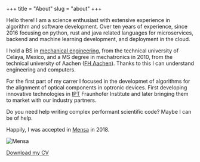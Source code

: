 
+++
title = "About"
slug = "about"
+++

Hello there! I am a science enthusiast with extensive experience in algorithm and software development. Over ten years of experience, since 2016 focusing on python, rust and java related languages for microservices, backend and machine learning development, and deployment in the cloud.

I hold a BS in [mechanical engineering](http://itcelaya.edu.mx/), from the technical university of Celaya, Mexico, and a MS degree in mechatronics in 2010, from the technical university of Aachen ([FH Aachen](https://www.fh-aachen.de/)). Thanks to this I can understand engineering and computers.

For the first part of my carrer I focused in the developmet of algorithms for the alignment of optical components in optronic devices. First developing innovative technologies in [IPT](https://www.ipt.fraunhofer.de/en.html) Fraunhofer Institute and later bringing them to market with our industry partners.

Do you need help writing complex performant scientific code? Maybe I can be of help. 

Happily, I was accepted in [Mensa](https://www.mensa.org/) in 2018.

![Mensa](../images/about/mensa_member_small.png)

[Download my CV](../documents/guerrero_cv.pdf)
